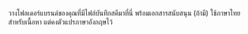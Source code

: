 วางโฟลเดอร์แบรนด์ของคุณที่มีไฟล์บันทึกสคีมาที่นี่ พร้อมเอกสารสนับสนุน (ถ้ามี) ใช้ภาษาไทยสำหรับเนื้อหา แต่คงตัวแปรภาษาอังกฤษไว้

